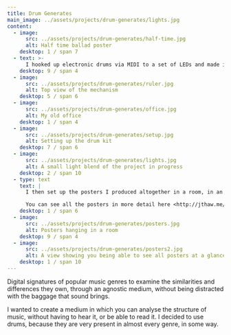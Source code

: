 ```yaml
---
title: Drum Generates
main_image: ../assets/projects/drum-generates/lights.jpg
content:
  - image:
      src: ../assets/projects/drum-generates/half-time.jpg
      alt: Half time ballad poster
    desktop: 1 / span 7
  - text: >-
      I hooked up electronic drums via MIDI to a set of LEDs and made it so that each LED had a corresponding drum hit. I then attached the set of LEDs to a motor on the end of a stick, so that then when the motor turned (it did a complete rotation in about 20 seconds) and a camera pointing towards it took a 20 second exposure, it basically captured a digital footprint of the bars that were played by the drummer.
    desktop: 9 / span 4
  - image:
      src: ../assets/projects/drum-generates/ruler.jpg
      alt: Top view of the mechanism
    desktop: 5 / span 6
  - image:
      src: ../assets/projects/drum-generates/office.jpg
      alt: My old office
    desktop: 1 / span 4
  - image:
      src: ../assets/projects/drum-generates/setup.jpg
      alt: Setting up the drum kit
    desktop: 7 / span 6
  - image:
      src: ../assets/projects/drum-generates/lights.jpg
      alt: A small light blend of the project in progress
    desktop: 2 / span 10
  - type: text
    text: |
      I then set up the posters I produced altogether in a room, in an arrangement where you could see multiple posters at once, so that you have the ability to see the differences in one glance.

      You can see all the posters in more detail here <http://jthaw.me/drums/>
    desktop: 1 / span 6
  - image:
      src: ../assets/projects/drum-generates/posters.jpg
      alt: Posters hanging in a room
    desktop: 9 / span 4
  - image:
      src: ../assets/projects/drum-generates/posters2.jpg
      alt: A view showing you being able to see all posters at a glance
    desktop: 1 / span 10
---
```


Digital signatures of popular music genres to examine the similarities and differences they own, through an agnostic medium, without being distracted with the baggage that sound brings.

I wanted to create a medium in which you can analyse the structure of music, without having to hear it, or be able to read it. I decided to use drums, because they are very present in almost every genre, in some way.
